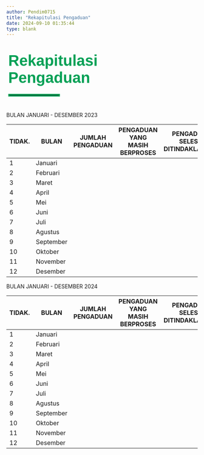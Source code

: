 ```yaml
---
author: Pendim0715
title: "Rekapitulasi Pengaduan"
date: 2024-09-10 01:35:44
type: blank
---
```

<h1 class="MsoNormal" style="margin-bottom: 0cm; margin-left: 5px; margin-right: 20px;"><span style="font-size: 30pt; font-family: 'Poppins', sans-serif;"><span style="color: #03A055;"><span style="vertical-align: inherit;"><span style="vertical-align: inherit;"><span style="vertical-align: inherit;"><span style="vertical-align: inherit;"><span style="vertical-align: inherit;"><span style="vertical-align: inherit;"><span style="vertical-align: inherit;"><span style="vertical-align: inherit;"><span style="vertical-align: inherit;"><span style="vertical-align: inherit;">Rekapitulasi</br>Pengaduan</span></span></span></span></span></span></span></span></span></span></span></span></span></span></h1>
<hr style="border: 3px solid #03A055; width: 130px; margin-top:20px; margin-bottom: 40px; margin-left: 5px; margin-right: 20px;">
<p class="text-gray-600 dark:text-white font-sans text-lg text-justify leading-normal"><span class="text-2xl font-bold text-center">BULAN JANUARI - DESEMBER 2023</span></p>
<div class="overflow-x-auto">
<table class="min-w-full bg-white dark:bg-gray-800 border border-gray-300 dark:border-gray-600">
<thead>
<tr class="bg-gray-200 dark:bg-gray-700 text-gray-600 dark:text-gray-300 uppercase text-sm leading-normal">
<th class="py-3 px-6 text-center">TIDAK.</th>
<th class="py-3 px-6 text-center">BULAN</th>
<th class="py-3 px-6 text-center">JUMLAH PENGADUAN</th>
<th class="py-3 px-6 text-center">PENGADUAN YANG MASIH BERPROSES</th>
<th class="py-3 px-6 text-center">PENGADUAN SELESAI DITINDAKLANJUTI</th>
<th class="py-3 px-6 text-center">KETERANGAN</th>
</tr>
</thead>
<tbody class="text-gray-600 dark:text-gray-300 text-sm font-light">
<tr class="border-b border-gray-300 dark:border-gray-600">
<td class="py-3 px-6 text-center">1</td>
<td class="py-3 px-6">Januari</td>
<td class="py-3 px-6 text-center"></td>
<td class="py-3 px-6"></td>
<td class="py-3 px-6"></td>
<td class="py-3 px-6"></td>
</tr>
<tr class="border-b border-gray-300 dark:border-gray-600">
<td class="py-3 px-6 text-center">2</td>
<td class="py-3 px-6">Februari</td>
<td class="py-3 px-6 text-center"></td>
<td class="py-3 px-6"></td>
<td class="py-3 px-6"></td>
<td class="py-3 px-6"></td>
</tr>
<tr class="border-b border-gray-300 dark:border-gray-600">
<td class="py-3 px-6 text-center">3</td>
<td class="py-3 px-6">Maret</td>
<td class="py-3 px-6 text-center"></td>
<td class="py-3 px-6"></td>
<td class="py-3 px-6"></td>
<td class="py-3 px-6"></td>
</tr>
<tr class="border-b border-gray-300 dark:border-gray-600">
<td class="py-3 px-6 text-center">4</td>
<td class="py-3 px-6">April</td>
<td class="py-3 px-6 text-center"></td>
<td class="py-3 px-6"></td>
<td class="py-3 px-6"></td>
<td class="py-3 px-6"></td>
</tr>
<tr class="border-b border-gray-300 dark:border-gray-600">
<td class="py-3 px-6 text-center">5</td>
<td class="py-3 px-6">Mei</td>
<td class="py-3 px-6 text-center"></td>
<td class="py-3 px-6"></td>
<td class="py-3 px-6"></td>
<td class="py-3 px-6"></td>
</tr>
<tr class="border-b border-gray-300 dark:border-gray-600">
<td class="py-3 px-6 text-center">6</td>
<td class="py-3 px-6">Juni</td>
<td class="py-3 px-6 text-center"></td>
<td class="py-3 px-6"></td>
<td class="py-3 px-6"></td>
<td class="py-3 px-6"></td>
</tr>
<tr class="border-b border-gray-300 dark:border-gray-600">
<td class="py-3 px-6 text-center">7</td>
<td class="py-3 px-6">Juli</td>
<td class="py-3 px-6 text-center"></td>
<td class="py-3 px-6 text-center"></td>
<td class="py-3 px-6 text-center"></td>
<td class="py-3 px-6"></td>
</tr>
<tr class="border-b border-gray-300 dark:border-gray-600">
<td class="py-3 px-6 text-center">8</td>
<td class="py-3 px-6">Agustus</td>
<td class="py-3 px-6 text-center"></td>
<td class="py-3 px-6"></td>
<td class="py-3 px-6"></td>
<td class="py-3 px-6"></td>
</tr>
<tr class="border-b border-gray-300 dark:border-gray-600">
<td class="py-3 px-6 text-center">9</td>
<td class="py-3 px-6">September</td>
<td class="py-3 px-6 text-center"></td>
<td class="py-3 px-6"></td>
<td class="py-3 px-6"></td>
<td class="py-3 px-6"></td>
</tr>
<tr class="border-b border-gray-300 dark:border-gray-600">
<td class="py-3 px-6 text-center">10</td>
<td class="py-3 px-6">Oktober</td>
<td class="py-3 px-6 text-center"></td>
<td class="py-3 px-6"></td>
<td class="py-3 px-6"></td>
<td class="py-3 px-6"></td>
</tr>
<tr class="border-b border-gray-300 dark:border-gray-600">
<td class="py-3 px-6 text-center">11</td>
<td class="py-3 px-6">November</td>
<td class="py-3 px-6 text-center"></td>
<td class="py-3 px-6"></td>
<td class="py-3 px-6"></td>
<td class="py-3 px-6"></td>
</tr>
<tr class="border-b border-gray-300 dark:border-gray-600">
<td class="py-3 px-6 text-center">12</td>
<td class="py-3 px-6">Desember</td>
<td class="py-3 px-6 text-center"></td>
<td class="py-3 px-6"></td>
<td class="py-3 px-6"></td>
<td class="py-3 px-6"></td>
</tr>
</tbody>
</table>
<p class="text-gray-600 dark:text-white font-sans text-lg text-justify leading-normal"><span class="text-2xl font-bold text-center">BULAN JANUARI - DESEMBER 2024</span></p>
<div class="overflow-x-auto">
<table class="min-w-full bg-white dark:bg-gray-800 border border-gray-300 dark:border-gray-600">
<thead>
<tr class="bg-gray-200 dark:bg-gray-700 text-gray-600 dark:text-gray-300 uppercase text-sm leading-normal">
<th class="py-3 px-6 text-center">TIDAK.</th>
<th class="py-3 px-6 text-center">BULAN</th>
<th class="py-3 px-6 text-center">JUMLAH PENGADUAN</th>
<th class="py-3 px-6 text-center">PENGADUAN YANG MASIH BERPROSES</th>
<th class="py-3 px-6 text-center">PENGADUAN SELESAI DITINDAKLANJUTI</th>
<th class="py-3 px-6 text-center">KETERANGAN</th>
</tr>
</thead>
<tbody class="text-gray-600 dark:text-gray-300 text-sm font-light">
<tr class="border-b border-gray-300 dark:border-gray-600">
<td class="py-3 px-6 text-center">1</td>
<td class="py-3 px-6">Januari</td>
<td class="py-3 px-6 text-center"></td>
<td class="py-3 px-6"></td>
<td class="py-3 px-6"></td>
<td class="py-3 px-6"></td>
</tr>
<tr class="border-b border-gray-300 dark:border-gray-600">
<td class="py-3 px-6 text-center">2</td>
<td class="py-3 px-6">Februari</td>
<td class="py-3 px-6 text-center"></td>
<td class="py-3 px-6"></td>
<td class="py-3 px-6"></td>
<td class="py-3 px-6"></td>
</tr>
<tr class="border-b border-gray-300 dark:border-gray-600">
<td class="py-3 px-6 text-center">3</td>
<td class="py-3 px-6">Maret</td>
<td class="py-3 px-6 text-center"></td>
<td class="py-3 px-6"></td>
<td class="py-3 px-6"></td>
<td class="py-3 px-6"></td>
</tr>
<tr class="border-b border-gray-300 dark:border-gray-600">
<td class="py-3 px-6 text-center">4</td>
<td class="py-3 px-6">April</td>
<td class="py-3 px-6 text-center"></td>
<td class="py-3 px-6"></td>
<td class="py-3 px-6"></td>
<td class="py-3 px-6"></td>
</tr>
<tr class="border-b border-gray-300 dark:border-gray-600">
<td class="py-3 px-6 text-center">5</td>
<td class="py-3 px-6">Mei</td>
<td class="py-3 px-6 text-center"></td>
<td class="py-3 px-6"></td>
<td class="py-3 px-6"></td>
<td class="py-3 px-6"></td>
</tr>
<tr class="border-b border-gray-300 dark:border-gray-600">
<td class="py-3 px-6 text-center">6</td>
<td class="py-3 px-6">Juni</td>
<td class="py-3 px-6 text-center"></td>
<td class="py-3 px-6"></td>
<td class="py-3 px-6"></td>
<td class="py-3 px-6"></td>
</tr>
<tr class="border-b border-gray-300 dark:border-gray-600">
<td class="py-3 px-6 text-center">7</td>
<td class="py-3 px-6">Juli</td>
<td class="py-3 px-6 text-center"></td>
<td class="py-3 px-6 text-center"></td>
<td class="py-3 px-6 text-center"></td>
<td class="py-3 px-6"></td>
</tr>
<tr class="border-b border-gray-300 dark:border-gray-600">
<td class="py-3 px-6 text-center">8</td>
<td class="py-3 px-6">Agustus</td>
<td class="py-3 px-6 text-center"></td>
<td class="py-3 px-6"></td>
<td class="py-3 px-6"></td>
<td class="py-3 px-6"></td>
</tr>
<tr class="border-b border-gray-300 dark:border-gray-600">
<td class="py-3 px-6 text-center">9</td>
<td class="py-3 px-6">September</td>
<td class="py-3 px-6 text-center"></td>
<td class="py-3 px-6"></td>
<td class="py-3 px-6"></td>
<td class="py-3 px-6"></td>
</tr>
<tr class="border-b border-gray-300 dark:border-gray-600">
<td class="py-3 px-6 text-center">10</td>
<td class="py-3 px-6">Oktober</td>
<td class="py-3 px-6 text-center"></td>
<td class="py-3 px-6"></td>
<td class="py-3 px-6"></td>
<td class="py-3 px-6"></td>
</tr>
<tr class="border-b border-gray-300 dark:border-gray-600">
<td class="py-3 px-6 text-center">11</td>
<td class="py-3 px-6">November</td>
<td class="py-3 px-6 text-center"></td>
<td class="py-3 px-6"></td>
<td class="py-3 px-6"></td>
<td class="py-3 px-6"></td>
</tr>
<tr class="border-b border-gray-300 dark:border-gray-600">
<td class="py-3 px-6 text-center">12</td>
<td class="py-3 px-6">Desember</td>
<td class="py-3 px-6 text-center"></td>
<td class="py-3 px-6"></td>
<td class="py-3 px-6"></td>
<td class="py-3 px-6"></td>
</tr>
</tbody>
</table>
</div>
<!-- <p style="box-sizing: border-box; margin-top: 0px; margin-block: 0.1em; margin-bottom: 30px; color: #666666; font-family: 'Open Sans', Arial, Helvetica, sans-serif; font-size: 16px; background-color: #ffffff;">&nbsp;</p> -->